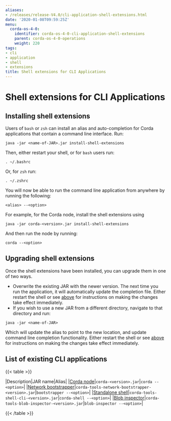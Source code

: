 ```yaml
---
aliases:
- /releases/release-V4.0/cli-application-shell-extensions.html
date: '2020-01-08T09:59:25Z'
menu:
  corda-os-4-0:
    identifier: corda-os-4-0-cli-application-shell-extensions
    parent: corda-os-4-0-operations
    weight: 220
tags:
- cli
- application
- shell
- extensions
title: Shell extensions for CLI Applications
---
```



# Shell extensions for CLI Applications



## Installing shell extensions

Users of `bash` or `zsh` can install an alias and auto-completion for Corda applications that contain a command line interface. Run:

```shell
java -jar <name-of-JAR>.jar install-shell-extensions
```

Then, either restart your shell, or for `bash` users run:

```shell
. ~/.bashrc
```

Or, for `zsh` run:

```shell
. ~/.zshrc
```

You will now be able to run the command line application from anywhere by running the following:

```shell
<alias> --<option>
```

For example, for the Corda node, install the shell extensions using

```shell
java -jar corda-<version>.jar install-shell-extensions
```

And then run the node by running:

```shell
corda --<option>
```


## Upgrading shell extensions

Once the shell extensions have been installed, you can upgrade them in one of two ways.


* Overwrite the existing JAR with the newer version. The next time you run the application, it will automatically update
the completion file. Either restart the shell or see [above](#installing-shell-extensions) for instructions
on making the changes take effect immediately.
* If you wish to use a new JAR from a different directory, navigate to that directory and run:

```shell
java -jar <name-of-JAR>
```

Which will update the alias to point to the new location, and update command line completion functionality. Either
restart the shell or see [above](#installing-shell-extensions) for instructions on making the changes take effect immediately.


## List of existing CLI applications


{{< table >}}

|Description|JAR name|Alias|
|[Corda node](running-a-node.md#starting-an-individual-corda-node)|`corda-<version>.jar`|`corda --<option>`|
|[Network bootstrapper](network-bootstrapper.md)|`corda-tools-network-bootstrapper-<version>.jar`|`bootstrapper --<option>`|
|[Standalone shell](shell.md#standalone-shell)|`corda-tools-shell-cli-<version>.jar`|`corda-shell --<option>`|
|[Blob inspector](blob-inspector.md)|`corda-tools-blob-inspector-<version>.jar`|`blob-inspector --<option>`|

{{< /table >}}

